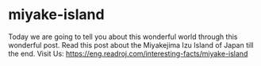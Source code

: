# miyake-island
Today we are going to tell you about this wonderful world through this wonderful post. Read this post about the Miyakejima Izu Island of Japan till the end.  Visit Us: https://eng.readroj.com/interesting-facts/miyake-island
